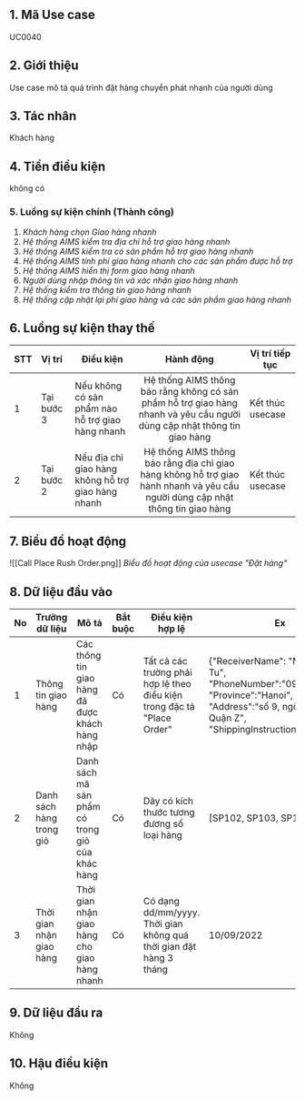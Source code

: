 ## 1. Mã Use case
UC0040
## 2. Giới thiệu
Use case mô tả quá trình đặt hàng chuyển phát nhanh của người dùng

## 3. Tác nhân
Khách hàng

## 4. Tiền điều kiện
không có

### 5. Luồng sự kiện chính (Thành công)
1. *Khách hàng chọn Giao hàng nhanh*
2. *Hệ thống AIMS kiểm tra địa chỉ hỗ trợ giao hàng nhanh*
3. *Hệ thống AIMS kiểm tra có sản phẩm hỗ trợ giao hàng nhanh*
4. *Hệ thống AIMS tính phí giao hàng nhanh cho các sản phẩm được hỗ trợ*
5. *Hệ thống AIMS hiển thị form giao hàng nhanh*
6. *Người dùng nhập thông tin và xác nhận giao hàng nhanh*
7. *Hệ thống kiểm tra thông tin giao hàng nhanh*
8. *Hệ thống cập nhật lại phí giao hàng và các sản phẩm giao hàng nhanh*

## 6. Luồng sự kiện thay thế

|**STT**|**Vị trí**|**Điều kiện**|**Hành động**|**Vị trí tiếp tục**|
|:---|:---|---|:---:|---|
|1|Tại bước 3|Nếu không có sản phẩm nào hỗ trợ giao hàng nhanh|Hệ thống AIMS thông báo rằng không có sản phẩm hỗ trợ giao hàng nhanh và yêu cầu người dùng cập nhật thông tin giao hàng|Kết thúc usecase|
|2|Tại bước 2|Nếu địa chỉ giao hàng không hỗ trợ giao hàng nhanh|Hệ thống AIMS thông báo rằng địa chỉ giao hàng không hỗ trợ giao hành nhanh và yêu cầu người dùng cập nhật thông tin giao hàng|Kết thúc usecase|

## 7. Biểu đồ hoạt động
![[Call Place Rush Order.png]]
*Biểu đồ hoạt động của usecase "Đặt hàng"*

## 8. Dữ liệu đầu vào
| No  | Trường dữ liệu           | Mô tả                                            | Bắt buộc | Điều kiện hợp lệ                                                        | Ex                                                                                                                                                                 |
| --- | ------------------------ | ------------------------------------------------ | -------- | ----------------------------------------------------------------------- | ------------------------------------------------------------------------------------------------------------------------------------------------------------------ |
| 1   | Thông tin giao hàng      | Các thông tin giao hàng đã được khách hàng nhập  | Có       | Tất cả các trường phải hợp lệ theo điều kiện trong đặc tả "Place Order" | {"ReceiverName": "Ngo Minh Tu",</br>"PhoneNumber":"0987654321",</br>"Province":"Hanoi",</br>"Address":"số 9, ngõ X, Phố Y, Quận Z",</br>"ShippingInstructions":""} | 
| 2   | Danh sách hàng trong giỏ | Danh sách mã sản phẩm có trong giỏ của khác hàng | Có       | Dãy có kích thước tương đương số loại hàng                              | [SP102, SP103, SP104]                                                                                                                                              |
| 3   | Thời gian nhận giao hàng | Thời gian nhận giao hàng cho giao hàng nhanh     | Có       | Có dạng dd/mm/yyyy. Thời gian không quá thời gian đặt hàng 3 tháng      | 10/09/2022                                                                                                                                                         |
## 9. Dữ liệu đầu ra
Không

## 10. Hậu điều kiện
Không